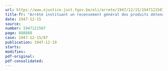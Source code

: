 ```yaml
---
url: https://www.ejustice.just.fgov.be/eli/arrete/1947/12/15/1947121507/justel
title-fr: "Arrêté instituant un recensement général des produits détenus par les fabricants de produits de viande"
date: 1947-12-15
source:
number: 1947121507
page: 888888
case: 1947-12-15/07
publication: 1947-12-19
starts:
modifies:
pdf-original:
pdf-consolidated:
---
```


